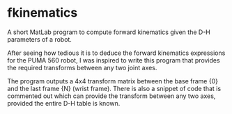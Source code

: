 # fkinematics
A short MatLab program to compute forward kinematics given the D-H parameters of a robot. 

After seeing how tedious it is to deduce the forward kinematics expressions for the PUMA 560 robot, I was inspired to write this program that provides the required transforms between any two joint axes. 

The program outputs a 4x4 transform matrix between the base frame {0} and the last frame {N} (wrist frame). There is also a snippet of code that is commented out which can provide the transform between any two axes, provided the entire D-H table is known. 
